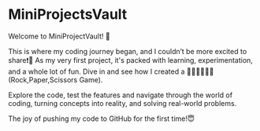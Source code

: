 # MiniProjectsVault
Welcome to MiniProjectVault! 🎉

This is where my coding journey began, and I couldn’t be more excited to share❗📑
As my very first project, it's packed with learning, experimentation, and a whole lot of fun. Dive in and 
see how I created a 👊🏻🖐🏻✌🏻️(Rock,Paper,Scissors Game).

Explore the code, test the features and navigate through the world of coding, turning concepts into reality, and solving real-world problems.

The joy of pushing my code to GitHub for the first time!😇
